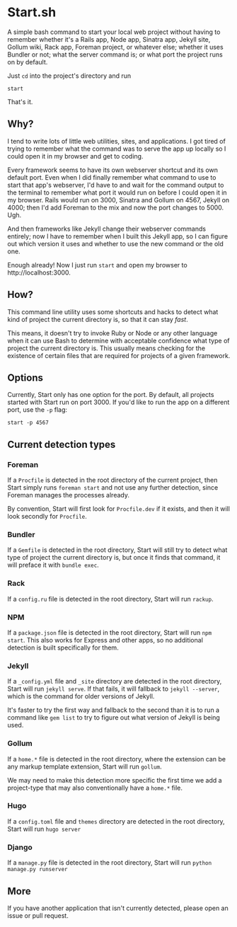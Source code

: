# Start.sh

A simple bash command to start your local web project without having to
remember whether it's a Rails app, Node app, Sinatra app, Jekyll site,
Gollum wiki, Rack app, Foreman project, or whatever else; whether it uses
Bundler or not; what the server command is; or what port the project runs
on by default.

Just `cd` into the project's directory and run

```
start
```

That's it.

## Why?

I tend to write lots of little web utilities, sites, and applications. I
got tired of trying to remember what the command was to serve the app up
locally so I could open it in my browser and get to coding.

Every framework seems to have its own webserver shortcut and its own
default port. Even when I did finally remember what command to use to
start that app's webserver, I'd have to and wait for the
command output to the terminal to remember what port it would run on
before I could open it in my browser. Rails would run on 3000, Sinatra
and Gollum on 4567, Jekyll on 4000; then I'd add Foreman to the mix 
and now the port changes to 5000. Ugh.

And then frameworks like Jekyll change their webserver
commands entirely; now I have to remember when I built this Jekyll app, so I can
figure out which version it uses and whether to use the new command or the old one.

Enough already! Now I just run `start` and open my browser to
http://localhost:3000.

## How?

This command line utility uses some shortcuts and hacks to detect what
kind of project the current directory is, so that it can stay *fast*.

This means, it doesn't try to invoke Ruby or Node or any other language
when it can use Bash to determine with acceptable confidence what type
of project the current directory is. This usually means
checking for the existence of certain files that are required for
projects of a given framework.

## Options

Currently, Start only has one option for the port. By default, all
projects started with Start run on port 3000. If you'd like to run the
app on a different port, use the `-p` flag:

```
start -p 4567
```

## Current detection types

### Foreman

If a `Procfile` is detected in the root directory of the current
project, then Start simply runs `foreman start` and not use any
further detection, since Foreman manages the processes already.

By convention, Start will first look for `Procfile.dev` if it exists,
and then it will look secondly for `Procfile`.

### Bundler

If a `Gemfile` is detected in the root directory, Start will still try
to detect what type of project the current directory is, but once it
finds that command, it will preface it with `bundle exec`.

### Rack

If a `config.ru` file is detected in the root directory, Start will run
`rackup`.

### NPM

If a `package.json` file is detected in the root directory, Start will
run `npm start`. This also works for Express and other apps, so no
additional detection is built specifically for them.

### Jekyll

If a `_config.yml` file and `_site` directory are detected in the root
directory, Start will run `jekyll serve`. If that fails, it will
fallback to `jekyll --server`, which is the command for older versions
of Jekyll.

It's faster to try the first way and fallback to the second than it is
to run a command like `gem list` to try to figure out what version of
Jekyll is being used.

### Gollum

If a `home.*` file is detected in the root directory, where the
extension can be any markup template extension, Start will run `gollum`.

We may need to make this detection more specific the first time we add a
project-type that may also conventionally have a `home.*` file.

### Hugo

If a `config.toml` file and `themes` directory are detected in the root directory, Start will run `hugo server`

### Django

If a `manage.py` file is detected in the root directory, Start will run `python manage.py runserver`

## More

If you have another application that isn't currently detected, please
open an issue or pull request.
